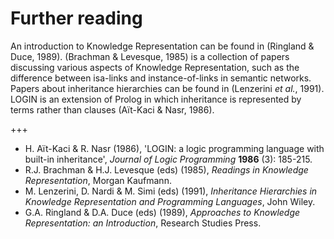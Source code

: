 <!--H3: Section-->
# Further reading #

An introduction to Knowledge Representation can be found in (Ringland & Duce, 1989). (Brachman & Levesque, 1985) is a collection of papers discussing various aspects of Knowledge Representation, such as the difference between isa-links and instance-of-links in semantic networks. Papers about inheritance hierarchies can be found in (Lenzerini *et al.*, 1991). LOGIN is an extension of Prolog in which inheritance is represented by terms rather than clauses (A&iuml;t-Kaci & Nasr, 1986).

+++

* H. A&iuml;t-Kaci & R. Nasr (1986), 'LOGIN: a logic programming language with built-in inheritance', *Journal of Logic Programming* **1986** (3): 185-215.
* R.J. Brachman & H.J. Levesque (eds) (1985), *Readings in Knowledge Representation*, Morgan Kaufmann.
* M. Lenzerini, D. Nardi & M. Simi (eds) (1991), *Inheritance Hierarchies in Knowledge Representation and Programming Languages*, John Wiley.
* G.A. Ringland & D.A. Duce (eds) (1989), *Approaches to Knowledge Representation: an Introduction*, Research Studies Press.

